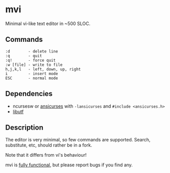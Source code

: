 # mvi
Minimal vi-like text editor in ~500 SLOC.

## Commands

	:d        - delete line
	:q        - quit
	:q!       - force quit
	:w [file] - write to file
	h,j,k,l   - left, down, up, right
	i         - insert mode
	ESC       - normal mode

## Dependencies
* ncursesw or [ansicurses](https://github.com/byllgrim/ansicurses)
  with `-lansicurses` and `#include <ansicurses.h>`
* [libutf](http://git.suckless.org/libutf/)

## Description
The editor is very minimal, so few commands are supported.
Search, substitute, etc, should rather be in a fork.

Note that it differs from vi's behaviour!

mvi is [fully functional](http://i.imgur.com/qJ2VReC.jpg),
but please report bugs if you find any.
